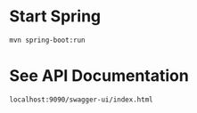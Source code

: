 # Start Spring

```sh
mvn spring-boot:run
```

# See API Documentation
```sh
localhost:9090/swagger-ui/index.html
```
